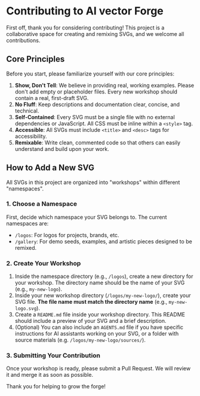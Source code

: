 # Contributing to AI vector Forge

First off, thank you for considering contributing! This project is a collaborative space for creating and remixing SVGs, and we welcome all contributions.

## Core Principles

Before you start, please familiarize yourself with our core principles:

1.  **Show, Don't Tell**: We believe in providing real, working examples. Please don't add empty or placeholder files. Every new workshop should contain a real, first-draft SVG.
2.  **No Fluff**: Keep descriptions and documentation clear, concise, and technical.
3.  **Self-Contained**: Every SVG must be a single file with no external dependencies or JavaScript. All CSS must be inline within a `<style>` tag.
4.  **Accessible**: All SVGs must include `<title>` and `<desc>` tags for accessibility.
5.  **Remixable**: Write clean, commented code so that others can easily understand and build upon your work.

## How to Add a New SVG

All SVGs in this project are organized into "workshops" within different "namespaces".

### 1. Choose a Namespace

First, decide which namespace your SVG belongs to. The current namespaces are:

- `/logos`: For logos for projects, brands, etc.
- `/gallery`: For demo seeds, examples, and artistic pieces designed to be remixed.

### 2. Create Your Workshop

1.  Inside the namespace directory (e.g., `/logos`), create a new directory for your workshop. The directory name should be the name of your SVG (e.g., `my-new-logo`).
2.  Inside your new workshop directory (`/logos/my-new-logo/`), create your SVG file. **The file name must match the directory name** (e.g., `my-new-logo.svg`).
3.  Create a `README.md` file inside your workshop directory. This README should include a preview of your SVG and a brief description.
4.  (Optional) You can also include an `AGENTS.md` file if you have specific instructions for AI assistants working on your SVG, or a folder with source materials (e.g. `/logos/my-new-logo/sources/`).

### 3. Submitting Your Contribution

Once your workshop is ready, please submit a Pull Request. We will review it and merge it as soon as possible.

Thank you for helping to grow the forge!
